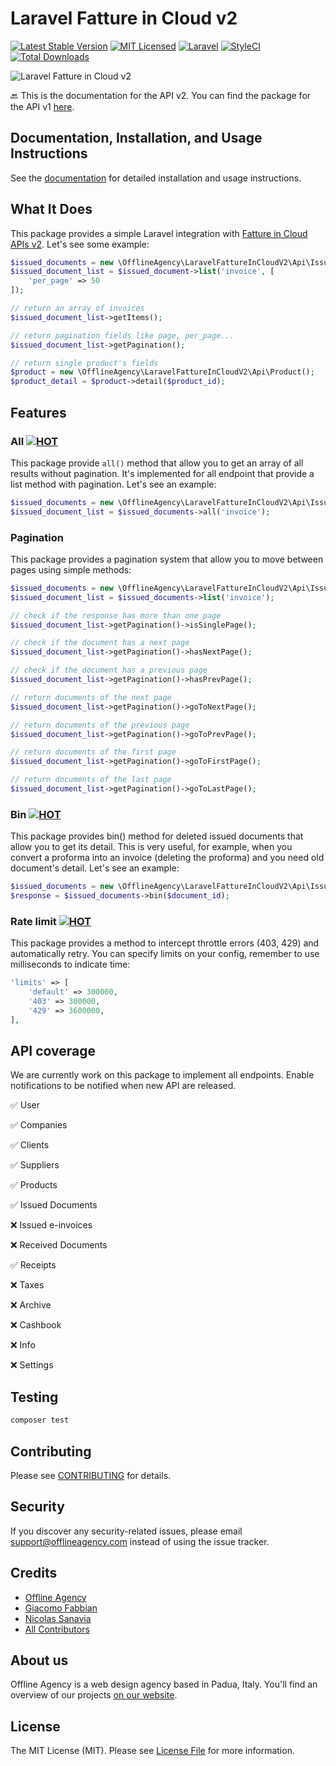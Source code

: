 # Laravel Fatture in Cloud v2

[![Latest Stable Version](https://poser.pugx.org/offline-agency/laravel-fatture-in-cloud-v2/v/stable)](https://packagist.org/packages/offline-agency/laravel-fatture-in-cloud-v2)
[![MIT Licensed](https://img.shields.io/badge/license-MIT-brightgreen.svg?style=flat-square)](LICENSE.md)
[![Laravel](https://github.com/offline-agency/laravel-fatture-in-cloud-v2/actions/workflows/main.yml/badge.svg?branch=master)](https://github.com/offline-agency/laravel-fatture-in-cloud-v2/actions/workflows/main.yml)
[![StyleCI](https://github.styleci.io/repos/470182449/shield)](https://styleci.io/repos/470182449)
[![Total Downloads](https://img.shields.io/packagist/dt/offline-agency/laravel-fatture-in-cloud-v2.svg?style=flat-square)](https://packagist.org/packages/offline-agency/laravel-fatture-in-cloud-v2)

![Laravel Fatture in Cloud v2](https://banners.beyondco.de/Laravel%20Fatture%20in%20Cloud%20v2.png?theme=dark&packageManager=composer+require&packageName=offline-agency%2Flaravel-fatture-in-cloud-v2&pattern=autumn&style=style_1&description=A+simple+laravel+integration+with+Fatture+in+Cloud+APIs+v2&md=1&showWatermark=0&fontSize=100px&images=currency-euro&widths=200)

🔙 This is the documentation for the API v2. You can find the package for the API v1 [here](https://docs.offlineagency.com/laravel-fatture-in-cloud/#laravel-fatture-in-cloud).

## Documentation, Installation, and Usage Instructions
See the [documentation](https://docs.offlineagency.com/laravel-fatture-in-cloud-v2/) for detailed installation and usage instructions.

## What It Does

This package provides a simple Laravel integration with [Fatture in Cloud APIs v2](https://developers.fattureincloud.it/). Let's see some example:

``` php
$issued_documents = new \OfflineAgency\LaravelFattureInCloudV2\Api\IssuedDocument();
$issued_document_list = $issued_document->list('invoice', [
    'per_page' => 50
]);  

// return an array of invoices 
$issued_document_list->getItems();

// return pagination fields like page, per_page...
$issued_document_list->getPagination();

// return single product's fields
$product = new \OfflineAgency\LaravelFattureInCloudV2\Api\Product();
$product_detail = $product->detail($product_id);
```

## Features

### All [![HOT](https://img.shields.io/static/v1.svg?label=&message=HOT&color=red)]()
This package provide `all()` method that allow you to get an array of all results without pagination. It's implemented for all endpoint that provide a list method with pagination. Let's see an example:

```php
$issued_documents = new \OfflineAgency\LaravelFattureInCloudV2\Api\IssuedDocument();
$issued_document_list = $issued_documents->all('invoice');
```

### Pagination
This package provides a pagination system that allow you to move between pages using simple methods:

```php
$issued_documents = new \OfflineAgency\LaravelFattureInCloudV2\Api\IssuedDocument();
$issued_document_list = $issued_documents->list('invoice');

// check if the response has more than one page
$issued_document_list->getPagination()->isSinglePage();

// check if the document has a next page
$issued_document_list->getPagination()->hasNextPage();

// check if the document has a previous page
$issued_document_list->getPagination()->hasPrevPage();

// return documents of the next page
$issued_document_list->getPagination()->goToNextPage();

// return documents of the previous page
$issued_document_list->getPagination()->goToPrevPage();

// return documents of the first page
$issued_document_list->getPagination()->goToFirstPage();

// return documents of the last page
$issued_document_list->getPagination()->goToLastPage();
```

### Bin [![HOT](https://img.shields.io/static/v1.svg?label=&message=HOT&color=red)]()
This package provides bin() method for deleted issued documents that allow you to get its detail. This is very useful, for example, when you convert a
proforma into an invoice (deleting the proforma) and you need old document's detail. Let's see an example:

```php
$issued_documents = new \OfflineAgency\LaravelFattureInCloudV2\Api\IssuedDocument();
$response = $issued_documents->bin($document_id);
```

### Rate limit [![HOT](https://img.shields.io/static/v1.svg?label=&message=HOT&color=red)]()
This package provides a method to intercept throttle errors (403, 429) and automatically retry.
You can specify limits on your config, remember to use milliseconds to indicate time:

```php
'limits' => [
    'default' => 300000,
    '403' => 300000,
    '429' => 3600000,
],
```

## API coverage

We are currently work on this package to implement all endpoints. Enable notifications to be notified when new API are released.

✅ User

✅ Companies

✅ Clients

✅ Suppliers

✅ Products

✅ Issued Documents

❌ Issued e-invoices

❌ Received Documents

✅ Receipts

❌ Taxes

❌ Archive

❌ Cashbook

❌ Info

❌ Settings

## Testing

```bash
composer test
```

## Contributing

Please see [CONTRIBUTING](CONTRIBUTING.md) for details.

## Security

If you discover any security-related issues, please email <support@offlineagency.com> instead of using the issue
tracker.

## Credits

- [Offline Agency](https://github.com/offline-agency)
- [Giacomo Fabbian](https://github.com/Giacomo92)
- [Nicolas Sanavia](https://github.com/SanaviaNicolas)
- [All Contributors](../../contributors)

## About us

Offline Agency is a web design agency based in Padua, Italy. You'll find an overview of our
projects [on our website](https://offlineagency.it/).

## License

The MIT License (MIT). Please see [License File](LICENSE.md) for more information.
